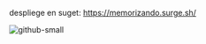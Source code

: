 despliege en suget: https://memorizando.surge.sh/



![github-small](https://github.com/Morphi007/assetGit/blob/main/Public/assets/memorizando%20game.png?raw=true)
